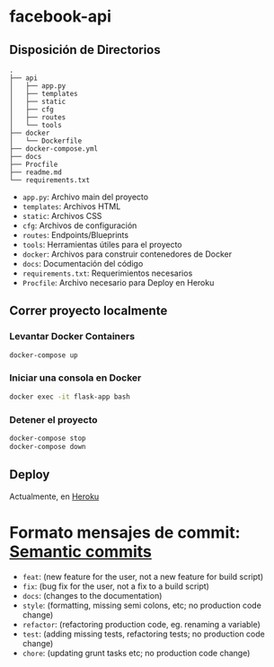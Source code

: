 # facebook-api

## Disposición de Directorios
```
.
├── api
│   ├── app.py
│   ├── templates
│   ├── static
│   ├── cfg
│   ├── routes
│   └── tools
├── docker
│   └── Dockerfile
├── docker-compose.yml
├── docs
├── Procfile
├── readme.md
└── requirements.txt
```
- `app.py`: Archivo main del proyecto
- `templates`: Archivos HTML
- `static`: Archivos CSS
- `cfg`: Archivos de configuración
- `routes`: Endpoints/Blueprints
- `tools`: Herramientas útiles para el proyecto
- `docker`: Archivos para construir contenedores de Docker
- `docs`: Documentación del código
- `requirements.txt`: Requerimientos necesarios
- `Procfile`: Archivo necesario para Deploy en Heroku

## Correr proyecto localmente
### Levantar Docker Containers
```bash
docker-compose up
```
### Iniciar una consola en Docker
```bash
docker exec -it flask-app bash
```

### Detener el proyecto
```bash
docker-compose stop
docker-compose down
```

## Deploy
Actualmente, en [Heroku](https://meta-apis-consumer.herokuapp.com)

# Formato mensajes de commit: [Semantic commits](https://gist.github.com/joshbuchea/6f47e86d2510bce28f8e7f42ae84c716)
- `feat`: (new feature for the user, not a new feature for build script)
- `fix`: (bug fix for the user, not a fix to a build script)
- `docs`: (changes to the documentation)
- `style`: (formatting, missing semi colons, etc; no production code change)
- `refactor`: (refactoring production code, eg. renaming a variable)
- `test`: (adding missing tests, refactoring tests; no production code change)
- `chore`: (updating grunt tasks etc; no production code change)